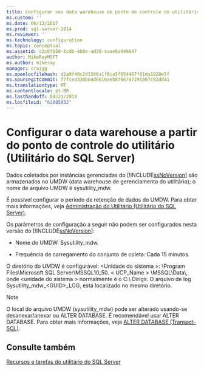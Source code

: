 ```yaml
---
title: Configurar seu data warehouse do ponto de controle do utilitário (Utilitário do SQL Server) | Microsoft Docs
ms.custom: ''
ms.date: 06/13/2017
ms.prod: sql-server-2014
ms.reviewer: ''
ms.technology: configuration
ms.topic: conceptual
ms.assetid: c2c6f050-8cdb-4b8e-ad38-4aae0a949847
author: MikeRayMSFT
ms.author: mikeray
manager: craigg
ms.openlocfilehash: d2a9f40c2d1566a1f8ca5f054467f61da1920e5f
ms.sourcegitcommit: f7fced330b64d6616aeb8766747295807c92dd41
ms.translationtype: MT
ms.contentlocale: pt-BR
ms.lasthandoff: 04/23/2019
ms.locfileid: "62805932"
---
```

# <a name="configure-your-utility-control-point-data-warehouse-sql-server-utility"></a>Configurar o data warehouse a partir do ponto de controle do utilitário (Utilitário do SQL Server)
  Dados coletados por instâncias gerenciadas do [!INCLUDE[ssNoVersion](../../includes/ssnoversion-md.md)] são armazenados no UMDW (data warehouse de gerenciamento do utilitário); o nome de arquivo UMDW é sysutility_mdw.  
  
 É possível configurar o período de retenção de dados do UMDW. Para obter mais informações, veja [Administração do Utilitário &#40;Utilitário do SQL Server&#41;](../../database-engine/utility-administration-sql-server-utility.md).  
  
 Os parâmetros de configuração a seguir não podem ser configurados nesta versão do [!INCLUDE[ssNoVersion](../../includes/ssnoversion-md.md)]:  
  
-   Nome do UMDW: Sysutility_mdw.  
  
-   Frequência de carregamento do conjunto de coleta: Cada 15 minutos.  
  
 O diretório do UMDW é configurável: \<Unidade do sistema >: \Program Files\Microsoft SQL Server\MSSQL10_50. < UCP_Name > \MSSQL\Data\\, onde \<unidade do sistema > normalmente é o C:\ Dirigir. O arquivo de log Sysutility_mdw_\<GUID>_LOG, está localizado no mesmo diretório.  
  
> [!NOTE]  
>  O local do arquivo UMDW (sysutility_mdw) pode ser alterado usando-se desanexar/anexar ou ALTER DATABASE. É recomendável usar ALTER DATABASE. Para obter mais informações, veja [ALTER DATABASE &#40;Transact-SQL&#41;](/sql/t-sql/statements/alter-database-transact-sql).  
  
## <a name="see-also"></a>Consulte também  
 [Recursos e tarefas do utilitário do SQL Server](sql-server-utility-features-and-tasks.md)  
  
  
